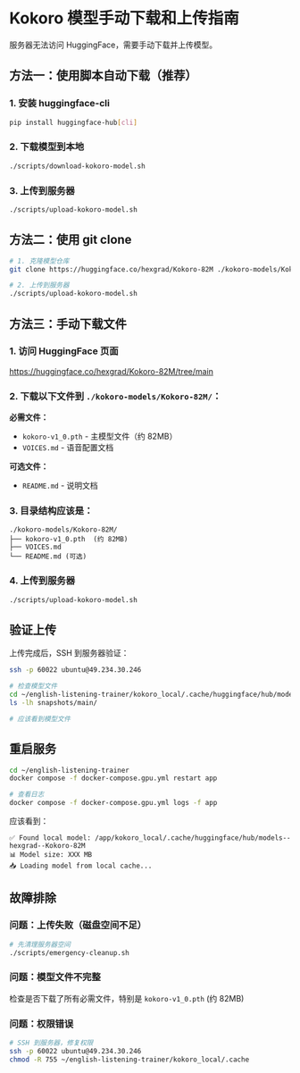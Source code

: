 # Kokoro 模型手动下载和上传指南

服务器无法访问 HuggingFace，需要手动下载并上传模型。

## 方法一：使用脚本自动下载（推荐）

### 1. 安装 huggingface-cli
```bash
pip install huggingface-hub[cli]
```

### 2. 下载模型到本地
```bash
./scripts/download-kokoro-model.sh
```

### 3. 上传到服务器
```bash
./scripts/upload-kokoro-model.sh
```

## 方法二：使用 git clone

```bash
# 1. 克隆模型仓库
git clone https://huggingface.co/hexgrad/Kokoro-82M ./kokoro-models/Kokoro-82M

# 2. 上传到服务器
./scripts/upload-kokoro-model.sh
```

## 方法三：手动下载文件

### 1. 访问 HuggingFace 页面
https://huggingface.co/hexgrad/Kokoro-82M/tree/main

### 2. 下载以下文件到 `./kokoro-models/Kokoro-82M/`：

**必需文件：**
- `kokoro-v1_0.pth` - 主模型文件（约 82MB）
- `VOICES.md` - 语音配置文档

**可选文件：**
- `README.md` - 说明文档

### 3. 目录结构应该是：
```
./kokoro-models/Kokoro-82M/
├── kokoro-v1_0.pth  (约 82MB)
├── VOICES.md
└── README.md (可选)
```

### 4. 上传到服务器
```bash
./scripts/upload-kokoro-model.sh
```

## 验证上传

上传完成后，SSH 到服务器验证：

```bash
ssh -p 60022 ubuntu@49.234.30.246

# 检查模型文件
cd ~/english-listening-trainer/kokoro_local/.cache/huggingface/hub/models--hexgrad--Kokoro-82M
ls -lh snapshots/main/

# 应该看到模型文件
```

## 重启服务

```bash
cd ~/english-listening-trainer
docker compose -f docker-compose.gpu.yml restart app

# 查看日志
docker compose -f docker-compose.gpu.yml logs -f app
```

应该看到：
```
✅ Found local model: /app/kokoro_local/.cache/huggingface/hub/models--hexgrad--Kokoro-82M
📊 Model size: XXX MB
📥 Loading model from local cache...
```

## 故障排除

### 问题：上传失败（磁盘空间不足）
```bash
# 先清理服务器空间
./scripts/emergency-cleanup.sh
```

### 问题：模型文件不完整
检查是否下载了所有必需文件，特别是 `kokoro-v1_0.pth` (约 82MB)

### 问题：权限错误
```bash
# SSH 到服务器，修复权限
ssh -p 60022 ubuntu@49.234.30.246
chmod -R 755 ~/english-listening-trainer/kokoro_local/.cache
```
